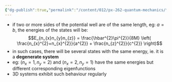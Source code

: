 ```yaml
---
{"dg-publish":true,"permalink":"/content/012/px-262-quantum-mechanics/f-3-d-systems/px-262-f2b-degeneracy/"}
---
```


- if two or more sides of the potential well are of the same length, eg: $a=b$, the energies of the states will be: 
  $$E_{n_{x}n_{y}n_{z}} = \frac{\hbar^{2}\pi^{2}}{8M} \left( \frac{n_{x}^{2}+n_{x}^{2}}{a^{2}} + \frac{n_{z}^{2}}{c^{2}} \right)$$
- in such cases, there will be several states with the same energy, ie. it is a **degenerate system**
- eg: ${} (n_{x}=1, n_{y}=2)$ and ${} (n_{x}=2, n_{y}=1)$ have the same energies but different corresponding eigenfunctions
- 3D systems exhibit such behaviour regularly